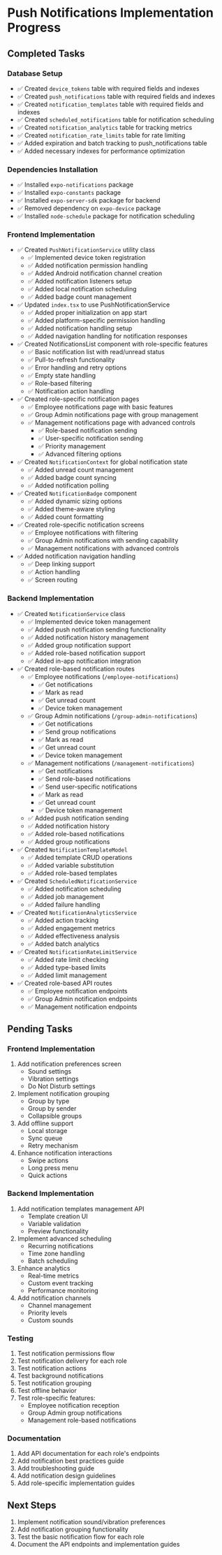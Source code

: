 # Push Notifications Implementation Progress

## Completed Tasks

### Database Setup
- ✅ Created `device_tokens` table with required fields and indexes
- ✅ Created `push_notifications` table with required fields and indexes
- ✅ Created `notification_templates` table with required fields and indexes
- ✅ Created `scheduled_notifications` table for notification scheduling
- ✅ Created `notification_analytics` table for tracking metrics
- ✅ Created `notification_rate_limits` table for rate limiting
- ✅ Added expiration and batch tracking to push_notifications table
- ✅ Added necessary indexes for performance optimization

### Dependencies Installation
- ✅ Installed `expo-notifications` package
- ✅ Installed `expo-constants` package
- ✅ Installed `expo-server-sdk` package for backend
- ✅ Removed dependency on `expo-device` package
- ✅ Installed `node-schedule` package for notification scheduling

### Frontend Implementation
- ✅ Created `PushNotificationService` utility class
  - ✅ Implemented device token registration
  - ✅ Added notification permission handling
  - ✅ Added Android notification channel creation
  - ✅ Added notification listeners setup
  - ✅ Added local notification scheduling
  - ✅ Added badge count management
- ✅ Updated `index.tsx` to use PushNotificationService
  - ✅ Added proper initialization on app start
  - ✅ Added platform-specific permission handling
  - ✅ Added notification handling setup
  - ✅ Added navigation handling for notification responses
- ✅ Created NotificationsList component with role-specific features
  - ✅ Basic notification list with read/unread status
  - ✅ Pull-to-refresh functionality
  - ✅ Error handling and retry options
  - ✅ Empty state handling
  - ✅ Role-based filtering
  - ✅ Notification action handling
- ✅ Created role-specific notification pages
  - ✅ Employee notifications page with basic features
  - ✅ Group Admin notifications page with group management
  - ✅ Management notifications page with advanced controls
    - ✅ Role-based notification sending
    - ✅ User-specific notification sending
    - ✅ Priority management
    - ✅ Advanced filtering options
- ✅ Created `NotificationContext` for global notification state
  - ✅ Added unread count management
  - ✅ Added badge count syncing
  - ✅ Added notification polling
- ✅ Created `NotificationBadge` component
  - ✅ Added dynamic sizing options
  - ✅ Added theme-aware styling
  - ✅ Added count formatting
- ✅ Created role-specific notification screens
  - ✅ Employee notifications with filtering
  - ✅ Group Admin notifications with sending capability
  - ✅ Management notifications with advanced controls
- ✅ Added notification navigation handling
  - ✅ Deep linking support
  - ✅ Action handling
  - ✅ Screen routing

### Backend Implementation
- ✅ Created `NotificationService` class
  - ✅ Implemented device token management
  - ✅ Added push notification sending functionality
  - ✅ Added notification history management
  - ✅ Added group notification support
  - ✅ Added role-based notification support
  - ✅ Added in-app notification integration
- ✅ Created role-based notification routes
  - ✅ Employee notifications (`/employee-notifications`)
    - ✅ Get notifications
    - ✅ Mark as read
    - ✅ Get unread count
    - ✅ Device token management
  - ✅ Group Admin notifications (`/group-admin-notifications`)
    - ✅ Get notifications
    - ✅ Send group notifications
    - ✅ Mark as read
    - ✅ Get unread count
    - ✅ Device token management
  - ✅ Management notifications (`/management-notifications`)
    - ✅ Get notifications
    - ✅ Send role-based notifications
    - ✅ Send user-specific notifications
    - ✅ Mark as read
    - ✅ Get unread count
    - ✅ Device token management
  - ✅ Added push notification sending
  - ✅ Added notification history
  - ✅ Added role-based notifications
  - ✅ Added group notifications
- ✅ Created `NotificationTemplateModel`
  - ✅ Added template CRUD operations
  - ✅ Added variable substitution
  - ✅ Added role-based templates
- ✅ Created `ScheduledNotificationService`
  - ✅ Added notification scheduling
  - ✅ Added job management
  - ✅ Added failure handling
- ✅ Created `NotificationAnalyticsService`
  - ✅ Added action tracking
  - ✅ Added engagement metrics
  - ✅ Added effectiveness analysis
  - ✅ Added batch analytics
- ✅ Created `NotificationRateLimitService`
  - ✅ Added rate limit checking
  - ✅ Added type-based limits
  - ✅ Added limit management
- ✅ Created role-based API routes
  - ✅ Employee notification endpoints
  - ✅ Group Admin notification endpoints
  - ✅ Management notification endpoints

## Pending Tasks

### Frontend Implementation
1. Add notification preferences screen
   - Sound settings
   - Vibration settings
   - Do Not Disturb settings
2. Implement notification grouping
   - Group by type
   - Group by sender
   - Collapsible groups
3. Add offline support
   - Local storage
   - Sync queue
   - Retry mechanism
4. Enhance notification interactions
   - Swipe actions
   - Long press menu
   - Quick actions

### Backend Implementation
1. Add notification templates management API
   - Template creation UI
   - Variable validation
   - Preview functionality
2. Implement advanced scheduling
   - Recurring notifications
   - Time zone handling
   - Batch scheduling
3. Enhance analytics
   - Real-time metrics
   - Custom event tracking
   - Performance monitoring
4. Add notification channels
   - Channel management
   - Priority levels
   - Custom sounds

### Testing
1. Test notification permissions flow
2. Test notification delivery for each role
3. Test notification actions
4. Test background notifications
5. Test notification grouping
6. Test offline behavior
7. Test role-specific features:
   - Employee notification reception
   - Group Admin group notifications
   - Management role-based notifications

### Documentation
1. Add API documentation for each role's endpoints
2. Add notification best practices guide
3. Add troubleshooting guide
4. Add notification design guidelines
5. Add role-specific implementation guides

## Next Steps
1. Implement notification sound/vibration preferences
2. Add notification grouping functionality
3. Test the basic notification flow for each role
4. Document the API endpoints and implementation guides 